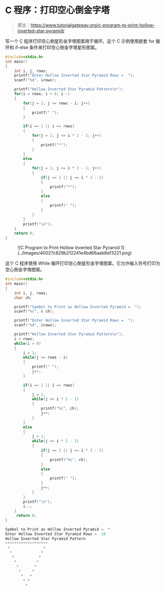 # C 程序：打印空心倒金字塔

> 原文：<https://www.tutorialgateway.org/c-program-to-print-hollow-inverted-star-pyramid/>

写一个 C 程序打印空心倒星形金字塔图案用于循环。这个 C 示例使用嵌套 for 循环和 if-else 条件来打印空心倒金字塔星形图案。

```c
#include<stdio.h>
int main()
{
 	int i, j, rows; 
 	printf("Enter Hollow Inverted Star Pyramid Rows =  ");
 	scanf("%d", &rows);

    printf("Hollow Inverted Star Pyramid Pattern\n");
	for(i = rows; i > 0; i--)
	{
        for(j = 1; j <= rows - i; j++)
        {
            printf(" ");
        }

        if(i == 1 || i == rows)
        {
            for(j = 1; j <= i * 2 - 1; j++)
            {
                printf("*");
            }
        }
        else
        {
            for(j = 1; j <= i * 2 - 1; j++)
            {
                if(j == 1 || j == i * 2 - 1)
                {
                    printf("*");
                }
                else
                {
                    printf(" ");
                }
            }
        }   
		printf("\n");
	}
 	return 0;
}
```

<figure class="wp-block-image size-large">![C Program to Print Hollow Inverted Star Pyramid 1](../Images/40027c829b212241e4bd66aab8ef3221.png)</figure>

这个 C 程序使用 While 循环打印空心倒星形金字塔图案。它允许输入符号打印为空心倒金字塔图案。

```c
#include<stdio.h>
int main()
{
    int i, j, rows;
    char ch;

    printf("Symbol to Print as Hollow Inverted Pyramid =  ");
    scanf("%c", & ch);

    printf("Enter Hollow Inverted Star Pyramid Rows =  ");
    scanf("%d", &rows);

    printf("Hollow Inverted Star Pyramid Pattern\n");
    i = rows;
    while(i > 0)
    {
        j = 1;
        while(j <= rows - i)
        {
            printf(" ");
            j++;
        }

        if(i == 1 || i == rows)
        {
            j = 1;
            while(j <= i * 2 - 1)
            {
                printf("%c", ch);
                j++;
            }
        }
        else
        {
            j = 1;
            while(j <= i * 2 - 1)
            {
                if(j == 1 || j == i * 2 - 1)
                {
                    printf("%c", ch);
                }
                else
                {
                    printf(" ");
                }
                j++;
            }
        }
        printf("\n");
        i--;
    }
     return 0;
}
```

```c
Symbol to Print as Hollow Inverted Pyramid =  *
Enter Hollow Inverted Star Pyramid Rows =  10
Hollow Inverted Star Pyramid Pattern
*******************
 *               *
  *             *
   *           *
    *         *
     *       *
      *     *
       *   *
        * *
         *
```